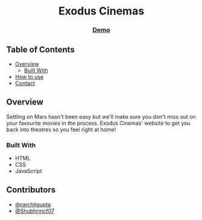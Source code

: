 <h1 align="center">Exodus Cinemas</h1>

<div align="center">
  <h3>
    <a href="https://rarchitgupta.github.io/whitehatjuniors/">
      Demo
    </a>
  </h3>
</div>

<!-- TABLE OF CONTENTS -->

## Table of Contents

- [Overview](#overview)
  - [Built With](#built-with)
- [How to use](#how-to-use)
- [Contact](#contact)

<!-- OVERVIEW -->

## Overview

Settling on Mars hasn't been easy but we'll make sure you don't miss out on your favourite movies in the process. Exodus Cinemas' website to get you back into theatres so you feel right at home!

### Built With

<!-- This section should list any major frameworks that you built your project using. Here are a few examples.-->

- HTML
- CSS
- JavaScript

## Contributors

- [@rarchitgupta](https://{github.com/rarchitgupta})
- [@Shubhrmcf07](https://{github.com/Shubhrmcf07})
